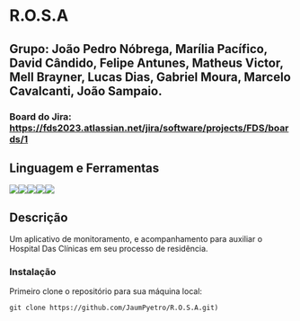 # R.O.S.A

## Grupo: João Pedro Nóbrega, Marília Pacífico, David Cândido, Felipe Antunes, Matheus Victor, Mell Brayner, Lucas Dias, Gabriel Moura, Marcelo Cavalcanti, João Sampaio.
### Board do Jira: https://fds2023.atlassian.net/jira/software/projects/FDS/boards/1

## Linguagem e Ferramentas
<img src="https://img.shields.io/badge/C-000000?style=for-the-badge&logo=code&logoColor=white" /><img src="https://img.shields.io/badge/VSCode-007ACC?style=for-the-badge&logo=visual-studio-code&logoColor=white" /><img src="https://img.shields.io/badge/Figma-F24E1E?style=for-the-badge&logo=figma&logoColor=white" /><img src="https://img.shields.io/badge/Trello-0079BF?style=for-the-badge&logo=trello&logoColor=white" /><img src="https://img.shields.io/badge/CLion-000000?style=for-the-badge&logo=clion&logoColor=white" />



## Descrição
Um aplicativo de monitoramento, e acompanhamento para auxiliar o Hospital Das Clínicas em seu processo de residência.


### Instalação

Primeiro clone o repositório para sua máquina local:

```
git clone https://github.com/JaumPyetro/R.O.S.A.git)
```
